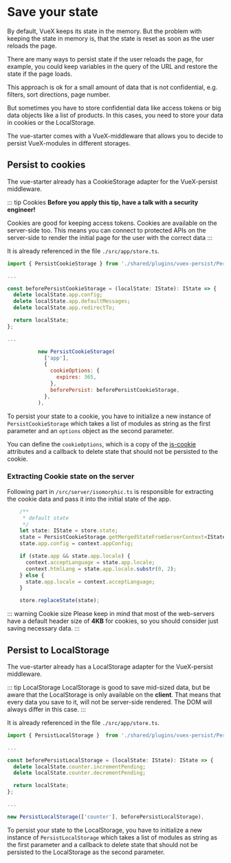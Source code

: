 # Save your state

By default, VueX keeps its state in the memory. But the problem with keeping the state in memory is,
that the state is reset as soon as the user reloads the page. 

There are many ways to persist state if the user reloads the page,
for example, you could keep variables in the query of the URL and restore the state if the page loads.

This approach is ok for a small amount of data that is not confidential, e.g. filters, sort directions, page number.

But sometimes you have to store confidential data like access tokens or big data objects like a list of products.
In this cases, you need to store your data in cookies or the LocalStorage.

The vue-starter comes with a VueX-middleware that allows you to decide to persist VueX-modules in different storages.

## Persist to cookies

The vue-starter already has a CookieStorage adapter for the VueX-persist middleware.

::: tip Cookies
**Before you apply this tip, have a talk with a security engineer!**

Cookies are good for keeping access tokens. Cookies are available on the server-side too.
This means you can connect to protected APIs on the server-side to render the initial page for the user
with the correct data
:::

It is already referenced in the file `./src/app/store.ts`.

```js
import { PersistCookieStorage } from './shared/plugins/vuex-persist/PersistCookieStorage';

...

const beforePersistCookieStorage = (localState: IState): IState => {
  delete localState.app.config;
  delete localState.app.defaultMessages;
  delete localState.app.redirectTo;

  return localState;
};

...

          new PersistCookieStorage(
            ['app'],
            {
              cookieOptions: {
                expires: 365,
              },
              beforePersist: beforePersistCookieStorage,
            },
          ),
```

To persist your state to a cookie, you have to initialize a 
new instance of `PersistCookieStorage` which takes a list of modules as string as 
the first parameter and an `options` object as the second parameter.

You can define the `cookieOptions`, which is a copy of the
[js-cookie](https://github.com/js-cookie/js-cookie#cookie-attributes) attributes
and a callback to delete state that should not be persisted to the cookie.

### Extracting Cookie state on the server

Following part in `/src/server/isomorphic.ts` is responsible for extracting the cookie data and pass it into the initial state of the app.

```js
    /**
     * default state
     */
    let state: IState = store.state;
    state = PersistCookieStorage.getMergedStateFromServerContext<IState>(context, state);
    state.app.config = context.appConfig;

    if (state.app && state.app.locale) {
      context.acceptLanguage = state.app.locale;
      context.htmlLang = state.app.locale.substr(0, 2);
    } else {
      state.app.locale = context.acceptLanguage;
    }

    store.replaceState(state);
```

::: warning Cookie size
Please keep in mind that most of the web-servers have a default header size of **4KB** for cookies,
so you should consider just saving necessary data.
:::

## Persist to LocalStorage

The vue-starter already has a LocalStorage adapter for the VueX-persist middleware.

::: tip LocalStorage
LocalStorage is good to save mid-sized data, but be aware that the LocalStorage is only available on the **client**.
That means that every data you save to it, will not be server-side rendered. The DOM will always differ in this case.
:::

It is already referenced in the file `./src/app/store.ts`.

```js
import { PersistLocalStorage }  from './shared/plugins/vuex-persist/PersistLocalStorage';

...

const beforePersistLocalStorage = (localState: IState): IState => {
  delete localState.counter.incrementPending;
  delete localState.counter.decrementPending;

  return localState;
};

...

new PersistLocalStorage(['counter'], beforePersistLocalStorage),
```

To persist your state to the LocalStorage, you have to initialize a 
new instance of `PersistLocalStorage` which takes a list of modules as string as 
the first parameter and a callback to delete state that should not be persisted
to the LocalStorage as the second parameter.
